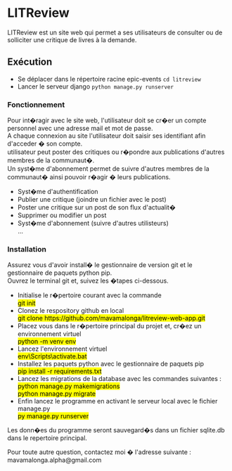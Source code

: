 <!DOCTYPE html>
<html>
<head>
</head>
<body>
	<h1>LITReview</h1>
	<p>
		LITReview est un site web qui permet a ses utilisateurs de consulter ou de solliciter une critique de livres à la demande.
	</p>
	<h2>Exécution</h2>
	<ul>
		<li>Se déplacer dans le répertoire racine epic-events <code>cd litreview</code></li>
		<li>Lancer le serveur django <code>python manage.py runserver</code></li>
	</ul>
	<h3>Fonctionnement</h3>
	<p>Pour int�ragir avec le site web, l'utilisateur doit se cr�er un compte personnel avec une adresse mail et mot de passe.<br>A chaque connexion au site l'utilisateur doit saisir ses identifiant afin d'acceder � son compte.<br>
	utilisateur peut poster des critiques ou r�pondre aux publications d'autres membres de la 
	communaut�.<br>
	Un syst�me d'abonnement permet de suivre d'autres membres de la communaut� ainsi pouvoir r�agir � leurs publications.
	</p>
	<article>
		<ul>
			<li>Syst�me d'authentification</li>
			<li>Publier une critique (joindre un fichier avec le post)</li> 
			<li>Poster une critique sur un post de son flux d'actualit�</li>
			<li>Supprimer ou modifier un post</li>
			<li>Syst�me d'abonnement (suivre d'autres utilisteurs)</li>
			...
		</ul>
	</article>
	<h3>Installation</h3>
	<p>
	Assurez vous d'avoir install� le gestionnaire de version git et le gestionnaire de paquets python pip. <br>Ouvrez le terminal git et, suivez les �tapes ci-dessous.<br>
	</p>
	<article>
		<ul>
			<li>Initialise le r�pertoire courant avec la commande<br> 
				<mark>git init</mark></li>
			<li>Clonez le respository github en local <br>
				<mark>git clone https://github.com/mavamalonga/litreview-web-app.git</mark>
			<li>Placez vous dans le r�pertoire principal du projet et, cr�ez un environnement virtuel
				<br><mark>python -m venv env</mark></li>
			<li>Lancez l'environnement virtuel<br>
				<mark>env\Scripts\activate.bat</mark></li>
			<li>Installez les paquets python avec le gestionnaire de paquets pip<br>
				<mark>pip install -r requirements.txt</mark></li>
			<li>Lancez les migrations de la database avec les commandes suivantes : <br>
				<mark>python manage.py makemigrations</mark><br>
				<mark><mark>python manage.py migrate</mark></mark></li>
			<li>Enfin lancez le programme en activant le serveur local avec le fichier manage.py<br>
				<mark>py manage.py runserver</mark></li>
		</ul>
	<p>Les donn�es du programme seront sauvegard�s dans un fichier sqlite.db dans le repertoire principal.</p>
	<p>Pour toute autre question, contactez moi � l'adresse suivante : mavamalonga.alpha@gmail.com</p>
	</article>
</body>
</html>